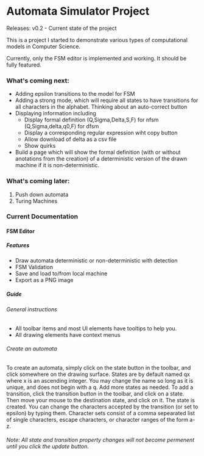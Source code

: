# Automata Simulator Project 
Releases: v0.2 - Current state of the project

This is a project I started to demonstrate various types of computational models in Computer Science.

Currently, only the FSM editor is implemented and working.  It should be fully featured.

### What's coming next:
* Adding epsilon transitions to the model for FSM
* Adding a strong mode, which will require all states to have transitions for all characters in the alphabet.  Thinking about an auto-correct button
* Displaying information including
  * Display formal definition (Q,Sigma,Delta,S,F) for nfsm (Q,Sigma,delta,q0,F) for dfsm
  * Display a corresponding regular expression wiht copy button
  * Allow download of delta as a csv file
  * Show quirks
* Build a page which will show the formal definition (with or without anotations from the creation) of a deterministic version of the drawn machine if it is non-deterministic.

### What's coming later:
1) Push down automata
2) Turing Machines

### Current Documentation
#### FSM Editor
##### Features
* Draw automata deterministic or non-deterministic with detection
* FSM Validation
* Save and load to/from local machine
* Export as a PNG image
##### Guide
###### General instructions
* All toolbar items and most UI elements have tooltips to help you.
* All drawing elements have context menus
###### Create an automata
To create an automata, simply click on the state button in the toolbar, and click somewhere on the drawing surface.  States are by default named qx where x is an ascending integer.  You may change the name so long as it is unique, and does not begin with a q.
Add more states as needed.
To add a transition, click the transition button in the toolbar, and click on a state.  Then move your mouse to the destination state, and click on it.  The state is created.  You can change the characters accepted by the transition (or set to epsilon) by typing them.  Character sets consist of a comma sepearated list of single characters, escape characters, or character ranges of the form a-z.
###### Note: All state and transition property changes will not become permenent until you click the update button.

